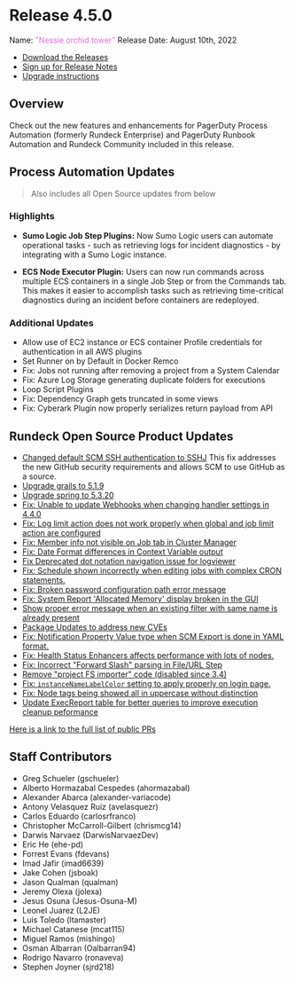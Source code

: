 # Release 4.5.0

Name: <span style="color: orchid"><span class="glyphicon glyphicon-tower"></span> "Nessie orchid tower"</span>
Release Date: August 10th, 2022

- [Download the Releases](https://download.rundeck.com/)
- [Sign up for Release Notes](https://www.rundeck.com/release-notes-signup)
- [Upgrade instructions](/upgrading/)

## Overview

Check out the new features and enhancements for PagerDuty Process Automation (formerly Rundeck Enterprise) and PagerDuty Runbook Automation and Rundeck Community included in this release.

## Process Automation Updates

> Also includes all Open Source updates from below

### Highlights

* **Sumo Logic Job Step Plugins:** Now Sumo Logic users can automate operational tasks - such as retrieving logs for incident diagnostics - by integrating with a Sumo Logic instance.

* **ECS Node Executor Plugin:** Users can now run commands across multiple ECS containers in a single Job Step or from the Commands tab.  This makes it easier to accomplish tasks such as retrieving time-critical diagnostics during an incident before containers are redeployed.

### Additional Updates

* Allow use of EC2 instance or ECS container Profile credentials for authentication in all AWS plugins
* Set Runner on by Default in Docker Remco
* Fix: Jobs not running after removing a project from a System Calendar
* Fix: Azure Log Storage generating duplicate folders for executions
* Loop Script Plugins
* Fix: Dependency Graph gets truncated in some views
* Fix: Cyberark Plugin now properly serializes return payload from API


## Rundeck Open Source Product Updates

* [Changed default SCM SSH authentication to SSHJ](https://github.com/rundeck/rundeck/pull/7763) This fix addresses the new GitHub security requirements and allows SCM to use GitHub as a source.
* [Upgrade grails to 5.1.9](https://github.com/rundeck/rundeck/pull/7829)
* [Upgrade spring to 5.3.20](https://github.com/rundeck/rundeck/pull/7823)
* [Fix: Unable to update Webhooks when changing handler settings in 4.4.0](https://github.com/rundeck/rundeck/pull/7820)
* [Fix: Log limit action does not work properly when global and job limit action are configured ](https://github.com/rundeck/rundeck/pull/7809)
* [Fix:  Member info not visible on Job tab in Cluster Manager](https://github.com/rundeck/rundeck/pull/7806)
* [Fix: Date Format differences in Context Variable output](https://github.com/rundeck/rundeck/pull/7805)
* [Fix Deprecated dot notation navigation issue for logviewer](https://github.com/rundeck/rundeck/pull/7796)
* [Fix: Schedule shown incorrectly when editing jobs with complex CRON statements.](https://github.com/rundeck/rundeck/pull/7794)
* [Fix: Broken password configuration path error message ](https://github.com/rundeck/rundeck/pull/7791)
* [Fix: System Report &#39;Allocated Memory&#39; display broken in the GUI](https://github.com/rundeck/rundeck/pull/7789)
* [Show proper error message when an existing filter with same name is already present](https://github.com/rundeck/rundeck/pull/7788)
* [Package Updates to address new CVEs](https://github.com/rundeck/rundeck/pull/7787)
* [Fix: Notification Property Value type when SCM Export is done in YAML format.](https://github.com/rundeck/rundeck/pull/7785)
* [Fix: Health Status Enhancers affects performance with lots of nodes.](https://github.com/rundeck/rundeck/pull/7780)
* [Fix: Incorrect &quot;Forward Slash&quot; parsing in File/URL Step](https://github.com/rundeck/rundeck/pull/7779)
* [Remove &quot;project FS importer&quot; code (disabled since 3.4)](https://github.com/rundeck/rundeck/pull/7778)
* [Fix: `instanceNameLabelColor` setting to apply properly on login page.](https://github.com/rundeck/rundeck/pull/7770)
* [Fix: Node tags being showed all in uppercase without distinction](https://github.com/rundeck/rundeck/pull/7768)
* [Update ExecReport table for better queries to improve execution cleanup peformance](https://github.com/rundeck/rundeck/pull/7735)


[Here is a link to the full list of public PRs](https://github.com/rundeck/rundeck/pulls?q=is%3Apr+milestone%3A4.5.0+is%3Aclosed)


## Staff Contributors

* Greg Schueler (gschueler)
* Alberto Hormazabal Cespedes (ahormazabal)
* Alexander Abarca (alexander-variacode)
* Antony Velasquez Ruiz (avelasquezr)
* Carlos Eduardo (carlosrfranco)
* Christopher McCarroll-Gilbert (chrismcg14)
* Darwis Narvaez (DarwisNarvaezDev)
* Eric He (ehe-pd)
* Forrest Evans (fdevans)
* Imad Jafir (imad6639)
* Jake Cohen (jsboak)
* Jason Qualman (qualman)
* Jeremy Olexa (jolexa)
* Jesus Osuna (Jesus-Osuna-M)
* Leonel Juarez (L2JE)
* Luis Toledo (ltamaster)
* Michael Catanese (mcat115)
* Miguel Ramos (mishingo)
* Osman Albarran (Oalbarran94)
* Rodrigo Navarro (ronaveva)
* Stephen Joyner (sjrd218)
